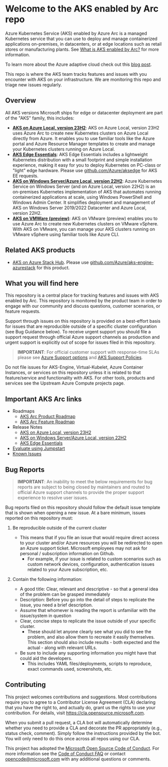 # Welcome to the AKS enabled by Arc repo

Azure Kubernetes Service (AKS) enabled by Azure Arc is a managed Kubernetes service that you can use to deploy and manage containerized applications on-premises, in datacenters, or at edge locations such as retail stores or manufacturing plants. See [What is AKS enabled by Arc?](https://learn.microsoft.com/azure/aks/hybrid/aks-overview) for more information.

To learn more about the Azure adaptive cloud check out this [blog post](https://azure.microsoft.com/blog/advancing-hybrid-cloud-to-adaptive-cloud-with-azure/).

This repo is where the AKS team tracks features and issues with you encounter with AKS on your infrastructure. We are monitoring this repo and triage new issues regularly.

## Overview

All AKS versions Microsoft ships for edge or datacenter deployment are part of the "AKS" family, this includes:

* **[AKS on Azure Local, version 23H2](https://learn.microsoft.com/azure/aks/hybrid/aks-whats-new-23h2)**: AKS on Azure Local, version 23H2 uses Azure Arc to create new Kubernetes clusters on Azure Local directly from Azure. It enables you to use familiar tools like the Azure portal and Azure Resource Manager templates to create and manage your Kubernetes clusters running on Azure Local.
* **[AKS Edge Essentials](https://learn.microsoft.com/azure/aks/hybrid/aks-edge-overview)**: AKS Edge Essentials includes a lightweight Kubernetes distribution with a small footprint and simple installation experience, making it easy for you to deploy Kubernetes on PC-class or "light" edge hardware. Please use [github.com/Azure/aksedge](https://github.com/Azure/AKS-Edge) for AKS EE requests.
* **[AKS on Windows Server/Azure Local, version 22H2](https://learn.microsoft.com/azure/aks/hybrid/overview)**: Azure Kubernetes Service on Windows Server (and on Azure Local, version 22H2) is an on-premises Kubernetes implementation of AKS that automates running containerized applications at scale, using Windows PowerShell and Windows Admin Center. It simplifies deployment and management of AKS on Windows Server 2019/2022 Datacenter and Azure Local, version 22H2.
* **[AKS on VMWare (preview)](https://learn.microsoft.com/azure/aks/hybrid/aks-vmware-overview)**: AKS on VMware (preview) enables you to use Azure Arc to create new Kubernetes clusters on VMware vSphere. With AKS on VMware, you can manage your AKS clusters running on VMware vSphere using familiar tools like Azure CLI.

## Related AKS products

* [AKS on Azure Stack Hub](https://learn.microsoft.com/azure-stack/user/azure-stack-kubernetes-aks-engine-overview). Please use [github.com/Azure/aks-engine-azurestack](https://github.com/Azure/aks-engine-azurestack) for this product.

## What you will find here

This repository is a central place for tracking features and issues with AKS enabled by Arc. This repository is monitored by the product team in order to engage with our community and discuss questions, customer scenarios, or feature requests.

Support through issues on this repository is provided on a best-effort basis for issues that are reproducible outside of a specific cluster configuration (see Bug Guidance below). To receive urgent support you should file a support request through official Azure support channels as production and urgent support is explicitly out of scope for issues filed in this repository.

> **IMPORTANT**: For official customer support with response-time SLAs please see
[Azure Support options][1] and [AKS Support Policies][2].

Do not file issues for AKS-Engine, Virtual-Kubelet, Azure Container Instances, or services on this repository unless it is related to that feature/service and functionality with AKS. For other tools, products and services see the Upstream Azure Compute projects page.

## Important AKS Arc links

* Roadmaps
  * [AKS Arc Product Roadmap](https://github.com/orgs/Azure/projects/751/views/4)
  * [AKS Arc Feature Roadmap](https://github.com/orgs/Azure/projects/397/views/1)
* Release Notes
  * [AKS on Azure Local, version 23H2](https://learn.microsoft.com/en-us/azure/aks/hybrid/aks-whats-new-23h2#features-and-improvements)
  * [AKS on Windows Server/Azure Local, version 22H2](https://github.com/Azure/aksArc/releases)
  * [AKS Edge Essentials](https://github.com/Azure/AKS-Edge/releases)
* [Evaluate using Jumpstart](https://arcjumpstart.com/azure_jumpstart_hcibox)
* [Known Issues](https://github.com/Azure/aksArc/issues)

## Bug Reports <a name="bugs"></a>

> **IMPORTANT**: An inability to meet the below requirements for bug reports are subject to being closed by maintainers and routed to official Azure support channels to provide the proper support experience to resolve user issues.

Bug reports filed on this repository should follow the default issue template
that is shown when opening a new issue. At a bare minimum, issues reported on
this repository must:

1. Be reproducible outside of the current cluster
    * This means that if you file an issue that would require direct access to
  your cluster and/or Azure resources you will be redirected to open an Azure
  support ticket. Microsoft employees may not ask for personal / subscription
  information on Github.
      * For example, if your issue is related to custom scenarios such as
    custom network devices, configuration, authentication issues related to
    your Azure subscription, etc.

2. Contain the following information:
   * A good title: Clear, relevant and descriptive - so that a general idea of the problem can be grasped immediately
   * Description: Before you go into the detail of steps to replicate the issue, you need a brief description.
   * Assume that whomever is reading the report is unfamiliar with the issue/system in question
   * Clear, concise steps to replicate the issue outside of your specific cluster.
     * These should let anyone clearly see what you did to see the problem, and also allow them to recreate it easily themselves. This section should also include results - both expected and the actual - along with relevant URLs.
   * Be sure to include any supporting information you might have that could aid the developers.
     * This includes YAML files/deployments, scripts to reproduce, exact commands used, screenshots, etc.

[1]: https://azure.microsoft.com/support/options/
[2]: https://learn.microsoft.com/azure/aks/hybrid/support-policies

## Contributing

This project welcomes contributions and suggestions.  Most contributions require you to agree to a
Contributor License Agreement (CLA) declaring that you have the right to, and actually do, grant us
the rights to use your contribution. For details, visit https://cla.opensource.microsoft.com.

When you submit a pull request, a CLA bot will automatically determine whether you need to provide
a CLA and decorate the PR appropriately (e.g., status check, comment). Simply follow the instructions
provided by the bot. You will only need to do this once across all repos using our CLA.

This project has adopted the [Microsoft Open Source Code of Conduct](https://opensource.microsoft.com/codeofconduct/).
For more information see the [Code of Conduct FAQ](https://opensource.microsoft.com/codeofconduct/faq/) or
contact [opencode@microsoft.com](mailto:opencode@microsoft.com) with any additional questions or comments.
